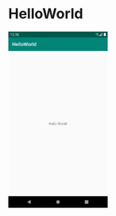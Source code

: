 # HelloWorld
<img src="../../java/HelloWorld/captures/helloworld.png" alt="HelloWorld" width="200"/>
